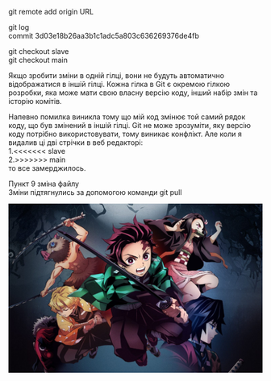 git remote add origin URL<br/>

git log<br/>
commit 3d03e18b26aa3b1c1adc5a803c636269376de4fb<br/>

git checkout slave<br/>
git checkout main<br/>

Якщо зробити зміни в одній гілці, вони не будуть автоматично відображатися в іншій гілці. Кожна гілка в Git є окремою гілкою розробки, яка може мати свою власну версію коду, інший набір змін та історію комітів.<br/>

Напевно помилка виникла тому що мій код змінює той самий рядок коду, що був змінений в іншій гілці. Git не може зрозуміти, яку версію коду потрібно використовувати, тому виникає конфлікт. Але коли я видалив ці дві стрічки в веб редакторі:<br/>
1.<<<<<<< slave<br/>
2.>>>>>>> main <br/>
то все замерджилось.

Пункт 9 зміна файлу<br/>
Зміни підтягнулись за допомогою команди git pull<br/>

![Demon slayer](https://github.com/trembitapy/cherneha/blob/main/lab_2/image.jpg)
